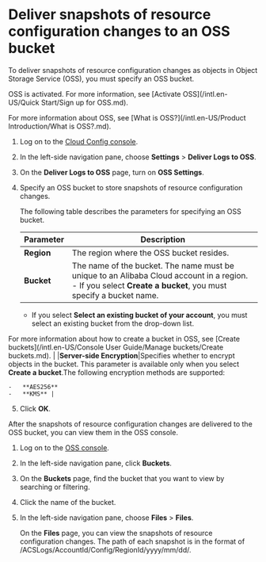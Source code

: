 # Deliver snapshots of resource configuration changes to an OSS bucket

To deliver snapshots of resource configuration changes as objects in Object Storage Service \(OSS\), you must specify an OSS bucket.

OSS is activated. For more information, see [Activate OSS](/intl.en-US/Quick Start/Sign up for OSS.md).

For more information about OSS, see [What is OSS?](/intl.en-US/Product Introduction/What is OSS?.md).

1.  Log on to the [Cloud Config console](https://config.console.aliyun.com).

2.  In the left-side navigation pane, choose **Settings** \> **Deliver Logs to OSS**.

3.  On the **Deliver Logs to OSS** page, turn on **OSS Settings**.

4.  Specify an OSS bucket to store snapshots of resource configuration changes.

    The following table describes the parameters for specifying an OSS bucket.

    |Parameter|Description|
    |---------|-----------|
    |**Region**|The region where the OSS bucket resides.|
    |**Bucket**|The name of the bucket. The name must be unique to an Alibaba Cloud account in a region.    -   If you select **Create a bucket**, you must specify a bucket name.
    -   If you select **Select an existing bucket of your account**, you must select an existing bucket from the drop-down list.

For more information about how to create a bucket in OSS, see [Create buckets](/intl.en-US/Console User Guide/Manage buckets/Create buckets.md). |
    |**Server-side Encryption**|Specifies whether to encrypt objects in the bucket. This parameter is available only when you select **Create a bucket**.The following encryption methods are supported:

    -   **AES256**
    -   **KMS** |

5.  Click **OK**.


After the snapshots of resource configuration changes are delivered to the OSS bucket, you can view them in the OSS console.

1.  Log on to the [OSS console](https://oss.console.aliyun.com/).
2.  In the left-side navigation pane, click **Buckets**.
3.  On the **Buckets** page, find the bucket that you want to view by searching or filtering.
4.  Click the name of the bucket.
5.  In the left-side navigation pane, choose **Files** \> **Files**.

    On the **Files** page, you can view the snapshots of resource configuration changes. The path of each snapshot is in the format of /ACSLogs/AccountId/Config/RegionId/yyyy/mm/dd/.


